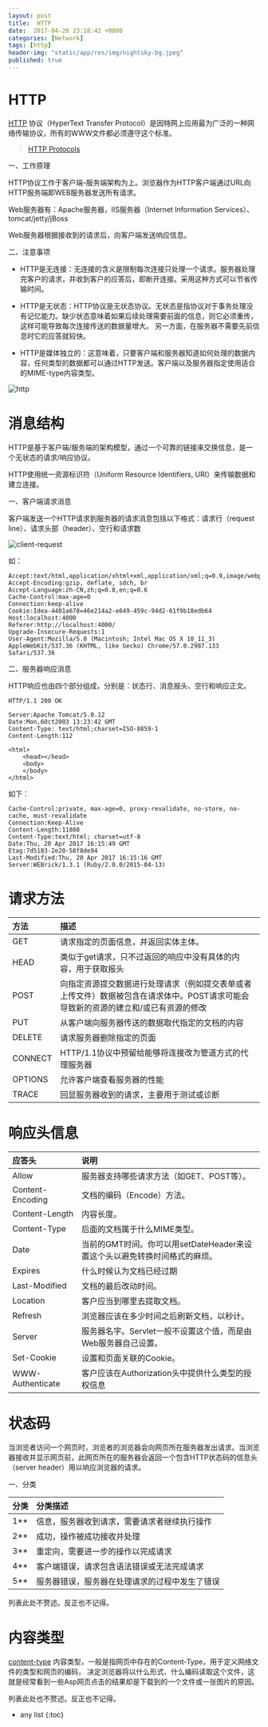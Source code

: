 ```yaml
---
layout: post
title:  HTTP
date:  2017-04-20 23:18:42 +0800
categories: [Network]
tags: [http]
header-img: "static/app/res/img/nightsky-bg.jpeg"
published: true
---
```


# HTTP

[HTTP](http://www.runoob.com/http/http-tutorial.html) 协议（HyperText Transfer Protocol）是因特网上应用最为广泛的一种网络传输协议，所有的WWW文件都必须遵守这个标准。

> [HTTP Protocols](https://www.w3.org/Protocols/)

一、工作原理

HTTP协议工作于客户端-服务端架构为上。浏览器作为HTTP客户端通过URL向HTTP服务端即WEB服务器发送所有请求。

Web服务器有：Apache服务器，IIS服务器（Internet Information Services）、tomcat/jetty/jBoss

Web服务器根据接收到的请求后，向客户端发送响应信息。


二、注意事项

- HTTP是无连接：无连接的含义是限制每次连接只处理一个请求。服务器处理完客户的请求，并收到客户的应答后，即断开连接。采用这种方式可以节省传输时间。

- HTTP是无状态：HTTP协议是无状态协议。无状态是指协议对于事务处理没有记忆能力。缺少状态意味着如果后续处理需要前面的信息，则它必须重传，这样可能导致每次连接传送的数据量增大。
另一方面，在服务器不需要先前信息时它的应答就较快。

- HTTP是媒体独立的：这意味着，只要客户端和服务器知道如何处理的数据内容，任何类型的数据都可以通过HTTP发送。客户端以及服务器指定使用适合的MIME-type内容类型。

![http](https://raw.githubusercontent.com/houbb/resource/master/img/network/http/2017-04-20-http-work.png)



# 消息结构

HTTP是基于客户端/服务端的架构模型，通过一个可靠的链接来交换信息，是一个无状态的请求/响应协议。

HTTP使用统一资源标识符（Uniform Resource Identifiers, URI）来传输数据和建立连接。


一、客户端请求消息

客户端发送一个HTTP请求到服务器的请求消息包括以下格式：请求行（request line）、请求头部（header）、空行和请求数


![client-request](https://raw.githubusercontent.com/houbb/resource/master/img/network/http/2017-04-21-client-request.png)


如：

```
Accept:text/html,application/xhtml+xml,application/xml;q=0.9,image/webp,*/*;q=0.8
Accept-Encoding:gzip, deflate, sdch, br
Accept-Language:zh-CN,zh;q=0.8,en;q=0.6
Cache-Control:max-age=0
Connection:keep-alive
Cookie:Idea-4401a678=46e214a2-e649-459c-94d2-61f9b18edb64
Host:localhost:4000
Referer:http://localhost:4000/
Upgrade-Insecure-Requests:1
User-Agent:Mozilla/5.0 (Macintosh; Intel Mac OS X 10_11_3) AppleWebKit/537.36 (KHTML, like Gecko) Chrome/57.0.2987.133 Safari/537.36
```


二、服务器响应消息

HTTP响应也由四个部分组成，分别是：状态行、消息报头、空行和响应正文。

```
HTTP/1.1 200 OK
 
Server:Apache Tomcat/5.0.12
Date:Mon,6Oct2003 13:23:42 GMT
Content-Type: text/html;charset=ISO-8859-1
Content-Length:112

<html>
    <head></head>
    <body>
    </body>
</html>
```

如下：

```
Cache-Control:private, max-age=0, proxy-revalidate, no-store, no-cache, must-revalidate
Connection:Keep-Alive
Content-Length:11808
Content-Type:text/html; charset=utf-8
Date:Thu, 20 Apr 2017 16:15:49 GMT
Etag:7d5183-2e20-58f8de94
Last-Modified:Thu, 20 Apr 2017 16:15:16 GMT
Server:WEBrick/1.3.1 (Ruby/2.0.0/2015-04-13)
```

# 请求方法

|	方法	| 描述 |
|:----|:----|
| GET	    | 请求指定的页面信息，并返回实体主体。|
| HEAD	    | 类似于get请求，只不过返回的响应中没有具体的内容，用于获取报头|
| POST	    | 向指定资源提交数据进行处理请求（例如提交表单或者上传文件）数据被包含在请求体中。POST请求可能会导致新的资源的建立和/或已有资源的修改|
| PUT	    | 从客户端向服务器传送的数据取代指定的文档的内容|
| DELETE	| 请求服务器删除指定的页面|
| CONNECT	| HTTP/1.1协议中预留给能够将连接改为管道方式的代理服务器|
| OPTIONS	| 允许客户端查看服务器的性能|
| TRACE	    | 回显服务器收到的请求，主要用于测试或诊断|

# 响应头信息

| 应答头	| 说明 |
|:----|:---|
| Allow	             | 服务器支持哪些请求方法（如GET、POST等）。|
| Content-Encoding	 | 文档的编码（Encode）方法。|
| Content-Length	     | 内容长度。|
| Content-Type	     | 后面的文档属于什么MIME类型。|
| Date	             | 当前的GMT时间。你可以用setDateHeader来设置这个头以避免转换时间格式的麻烦。 |
| Expires	             | 什么时候认为文档已经过期 |
| Last-Modified	     | 文档的最后改动时间。 |
| Location	         | 客户应当到哪里去提取文档。 |
| Refresh	             | 浏览器应该在多少时间之后刷新文档，以秒计。  |
| Server  	         | 服务器名字。Servlet一般不设置这个值，而是由Web服务器自己设置。 |
| Set-Cookie      	 | 设置和页面关联的Cookie。 |
| WWW-Authenticate	 | 客户应该在Authorization头中提供什么类型的授权信息 |


# 状态码

当浏览者访问一个网页时，浏览者的浏览器会向网页所在服务器发出请求。当浏览器接收并显示网页前，此网页所在的服务器会返回一个包含HTTP状态码的信息头（server header）用以响应浏览器的请求。

一、分类

| 分类	| 分类描述 |
|:---|:----|
| 1**	| 信息，服务器收到请求，需要请求者继续执行操作 |
| 2**	| 成功，操作被成功接收并处理 |
| 3**	| 重定向，需要进一步的操作以完成请求 |
| 4**	| 客户端错误，请求包含语法错误或无法完成请求 |
| 5**	| 服务器错误，服务器在处理请求的过程中发生了错误 |


列表此处不赘述。反正也不记得。

# 内容类型

[content-type](http://www.runoob.com/http/http-content-type.html)  内容类型，一般是指网页中存在的Content-Type，用于定义网络文件的类型和网页的编码，
决定浏览器将以什么形式、什么编码读取这个文件，这就是经常看到一些Asp网页点击的结果却是下载到的一个文件或一张图片的原因。

列表此处也不赘述。反正也不记得。




* any list
{:toc}